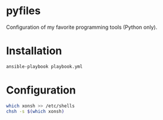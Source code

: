 # pyfiles

Configuration of my favorite programming tools (Python only).

# Installation

```bash
ansible-playbook playbook.yml
```

# Configuration

```bash
which xonsh >> /etc/shells
chsh -s $(which xonsh)
```
